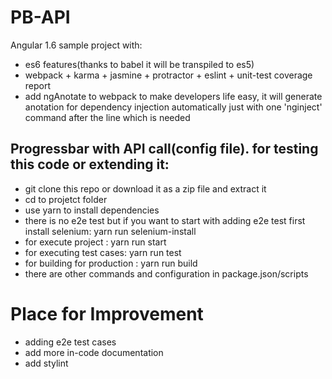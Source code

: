 # PB-API
Angular 1.6 sample project with:
  - es6 features(thanks to babel it will be transpiled to es5)
  - webpack + karma + jasmine + protractor + eslint + unit-test coverage report
  - add ngAnotate to webpack to make developers life easy, it will generate anotation for dependency injection automatically just with one 'nginject' command after the line which is needed
## Progressbar with API call(config file). for testing this code or extending it:
  - git clone this repo or download it as a zip file and extract it
  - cd to projetct folder
  - use yarn to install dependencies
  - there is no e2e test but if you want to start with adding e2e test first install selenium: yarn run selenium-install
  - for execute project : yarn run start
  - for executing test cases: yarn run test
  - for building for production : yarn run build
  - there are other commands and configuration in package.json/scripts

# Place for Improvement

  - adding e2e test cases
  - add more in-code documentation
  - add stylint
